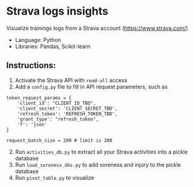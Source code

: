 # Strava logs insights
Visualize trainings logs from a Strava account (https://www.strava.com/)

* Language: Python
* Libraries: Pandas, Scikit-learn

## Instructions:
1. Activate the Strava API with ```read-all``` access
2. Add a ```config.py``` file to fill in API request parameters, such as
```
token_request_params = {
    'client_id': "CLIENT_ID_TBD",
    'client_secret': 'CLIENT_SECRET_TBD',
    'refresh_token': 'REFRESH_TOKEN_TBD',
    'grant_type': "refresh_token",
    'f': 'json'
}

request_batch_size = 200 # limit is 200
```
2. Run ```activities_db.py``` to extract all your Strava activities into a pickle database
3. Run ```load_soreness_dbs.py``` to add soreness and injury to the pickle database
4. Run ```pivot_table.py``` to visualize 